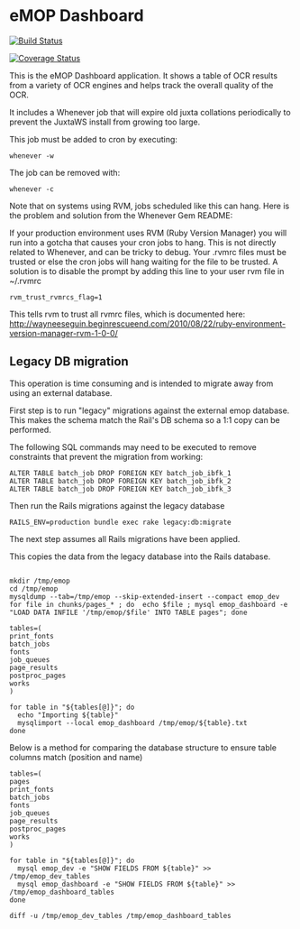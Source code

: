 # eMOP Dashboard

[![Build Status](https://travis-ci.org/idhmc-tamu/emop-dashboard.svg?branch=master)](https://travis-ci.org/idhmc-tamu/emop-dashboard)

[![Coverage Status](https://img.shields.io/coveralls/idhmc-tamu/emop-dashboard.svg)](https://coveralls.io/r/idhmc-tamu/emop-dashboard?branch=master)


This is the eMOP Dashboard application. It shows a table of OCR
results from a variety of OCR engines and helps track the overall
quality of the OCR.

It includes a Whenever job that will expire old juxta collations
periodically to prevent the JuxtaWS install from growing too large.

This job must be added to cron by executing:

    whenever -w

The job can be removed with:

    whenever -c

Note that on systems using RVM, jobs scheduled like this can hang. Here
is the problem and solution from the Whenever Gem README:

If your production environment uses RVM (Ruby Version Manager) you will run 
into a gotcha that causes your cron jobs to hang. This is not directly related 
to Whenever, and can be tricky to debug. Your .rvmrc files must be trusted or 
else the cron jobs will hang waiting for the file to be trusted. A solution is to 
disable the prompt by adding this line to your user rvm file in ~/.rvmrc

    rvm_trust_rvmrcs_flag=1

This tells rvm to trust all rvmrc files, which is documented here: 
http://wayneeseguin.beginrescueend.com/2010/08/22/ruby-environment-version-manager-rvm-1-0-0/

## Legacy DB migration

This operation is time consuming and is intended to migrate away from using an external database.

First step is to run "legacy" migrations against the external emop database.  This makes the schema 
match the Rail's DB schema so a 1:1 copy can be performed.

The following SQL commands may need to be executed to remove constraints that prevent the migration from working:

```
ALTER TABLE batch_job DROP FOREIGN KEY batch_job_ibfk_1
ALTER TABLE batch_job DROP FOREIGN KEY batch_job_ibfk_2
ALTER TABLE batch_job DROP FOREIGN KEY batch_job_ibfk_3
```

Then run the Rails migrations against the legacy database

```
RAILS_ENV=production bundle exec rake legacy:db:migrate
```

The next step assumes all Rails migrations have been applied.

This copies the data from the legacy database into the Rails database.

```

mkdir /tmp/emop
cd /tmp/emop
mysqldump --tab=/tmp/emop --skip-extended-insert --compact emop_dev
for file in chunks/pages_* ; do  echo $file ; mysql emop_dashboard -e "LOAD DATA INFILE '/tmp/emop/$file' INTO TABLE pages"; done

tables=(
print_fonts
batch_jobs
fonts
job_queues
page_results
postproc_pages
works
)

for table in "${tables[@]}"; do
  echo "Importing ${table}"
  mysqlimport --local emop_dashboard /tmp/emop/${table}.txt
done
```

Below is a method for comparing the database structure to ensure table columns match (position and name)

```
tables=(
pages
print_fonts
batch_jobs
fonts
job_queues
page_results
postproc_pages
works
)

for table in "${tables[@]}"; do
  mysql emop_dev -e "SHOW FIELDS FROM ${table}" >> /tmp/emop_dev_tables
  mysql emop_dashboard -e "SHOW FIELDS FROM ${table}" >> /tmp/emop_dashboard_tables
done

diff -u /tmp/emop_dev_tables /tmp/emop_dashboard_tables
```
